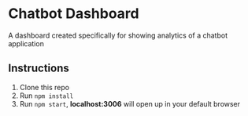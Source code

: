 # Chatbot Dashboard

A dashboard created specifically for showing analytics of a chatbot application

## Instructions

1.  Clone this repo
2.  Run `npm install`
3.  Run `npm start`, **localhost:3006** will open up in your default browser

